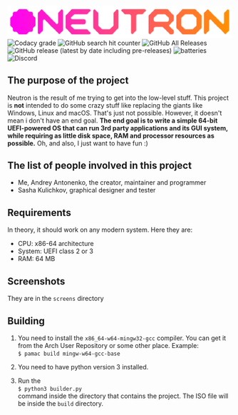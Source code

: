 ![logo](https://github.com/portasynthinca3/neutron/blob/master/gfx/logo.png "logo")\
![Codacy grade](https://img.shields.io/codacy/grade/3db2b0cbdd72413a944b0a5004dc3dd8)
![GitHub search hit counter](https://img.shields.io/github/search/portasynthinca3/neutron/goto)
![GitHub All Releases](https://img.shields.io/github/downloads/portasynthinca3/neutron/total)
![GitHub release (latest by date including pre-releases)](https://img.shields.io/github/v/release/portasynthinca3/neutron?include_prereleases)
![batteries](https://img.shields.io/badge/batteries-included-brightgreen)
![Discord](https://img.shields.io/discord/683727891976290321?label=Our%20Discord%20server%21)
## The purpose of the project
Neutron is the result of me trying to get into the low-level stuff.
This project is **not** intended to do some crazy stuff like replacing the giants like Windows, Linux and macOS. That's just not possible. However, it doesn't mean i don't have an end goal. **The end goal is to write a simple 64-bit UEFI-powered OS that can run 3rd party applications and its GUI system, while requiring as little disk space, RAM and processor resources as possible.** Oh, and also, I just want to have fun :)
## The list of people involved in this project
*   Me, Andrey Antonenko, the creator, maintainer and programmer
*   Sasha Kulichkov, graphical designer and tester
## Requirements
In theory, it should work on any modern system. Here they are:
*   CPU: x86-64 architecture
*   System: UEFI class 2 or 3
*   RAM: 64 MB
## Screenshots
They are in the `screens` directory
## Building
1.  You need to install the `x86_64-w64-mingw32-gcc` compiler. You can get it from the Arch User Repository or
some other place. Example:\
`$ pamac build mingw-w64-gcc-base`

2.  You need to have python version 3 installed.

3.  Run the\
`$ python3 builder.py`\
command inside the directory that contains the project. The ISO file will be inside the `build` directory.